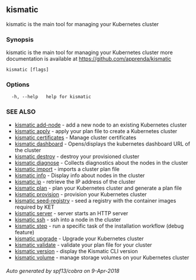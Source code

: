 ## kismatic

kismatic is the main tool for managing your Kubernetes cluster

### Synopsis

kismatic is the main tool for managing your Kubernetes cluster
more documentation is available at https://github.com/apprenda/kismatic

```
kismatic [flags]
```

### Options

```
  -h, --help   help for kismatic
```

### SEE ALSO

* [kismatic add-node](kismatic_add-node.md)	 - add a new node to an existing Kubernetes cluster
* [kismatic apply](kismatic_apply.md)	 - apply your plan file to create a Kubernetes cluster
* [kismatic certificates](kismatic_certificates.md)	 - Manage cluster certificates
* [kismatic dashboard](kismatic_dashboard.md)	 - Opens/displays the kubernetes dashboard URL of the cluster
* [kismatic destroy](kismatic_destroy.md)	 - destroy your provisioned cluster
* [kismatic diagnose](kismatic_diagnose.md)	 - Collects diagnostics about the nodes in the cluster
* [kismatic import](kismatic_import.md)	 - imports a cluster plan file
* [kismatic info](kismatic_info.md)	 - Display info about nodes in the cluster
* [kismatic ip](kismatic_ip.md)	 - retrieve the IP address of the cluster
* [kismatic plan](kismatic_plan.md)	 - plan your Kubernetes cluster and generate a plan file
* [kismatic provision](kismatic_provision.md)	 - provision your Kubernetes cluster
* [kismatic seed-registry](kismatic_seed-registry.md)	 - seed a registry with the container images required by KET
* [kismatic server](kismatic_server.md)	 - server starts an HTTP server
* [kismatic ssh](kismatic_ssh.md)	 - ssh into a node in the cluster
* [kismatic step](kismatic_step.md)	 - run a specific task of the installation workflow (debug feature)
* [kismatic upgrade](kismatic_upgrade.md)	 - Upgrade your Kubernetes cluster
* [kismatic validate](kismatic_validate.md)	 - validate your plan file for your cluster
* [kismatic version](kismatic_version.md)	 - display the Kismatic CLI version
* [kismatic volume](kismatic_volume.md)	 - manage storage volumes on your Kubernetes cluster

###### Auto generated by spf13/cobra on 9-Apr-2018
